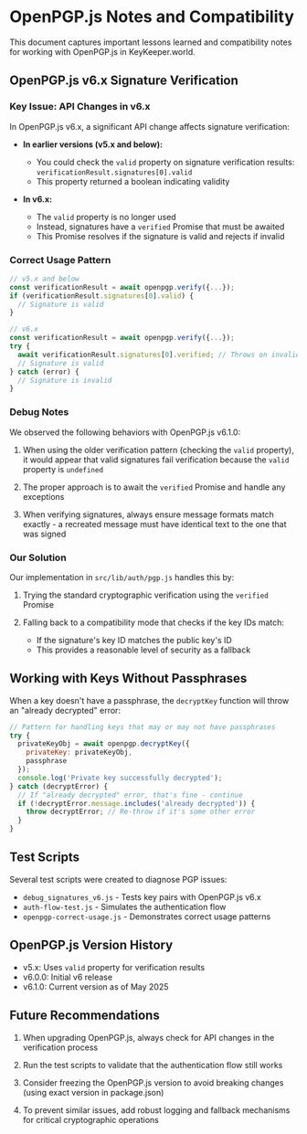 # OpenPGP.js Notes and Compatibility

This document captures important lessons learned and compatibility notes for working with OpenPGP.js in KeyKeeper.world.

## OpenPGP.js v6.x Signature Verification

### Key Issue: API Changes in v6.x

In OpenPGP.js v6.x, a significant API change affects signature verification:

- **In earlier versions (v5.x and below):**
  - You could check the `valid` property on signature verification results: `verificationResult.signatures[0].valid`
  - This property returned a boolean indicating validity

- **In v6.x:**
  - The `valid` property is no longer used
  - Instead, signatures have a `verified` Promise that must be awaited
  - This Promise resolves if the signature is valid and rejects if invalid

### Correct Usage Pattern

```javascript
// v5.x and below
const verificationResult = await openpgp.verify({...});
if (verificationResult.signatures[0].valid) {
  // Signature is valid
}

// v6.x
const verificationResult = await openpgp.verify({...});
try {
  await verificationResult.signatures[0].verified; // Throws on invalid signature
  // Signature is valid
} catch (error) {
  // Signature is invalid
}
```

### Debug Notes

We observed the following behaviors with OpenPGP.js v6.1.0:

1. When using the older verification pattern (checking the `valid` property), it would appear that valid signatures fail verification because the `valid` property is `undefined`

2. The proper approach is to await the `verified` Promise and handle any exceptions

3. When verifying signatures, always ensure message formats match exactly - a recreated message must have identical text to the one that was signed

### Our Solution

Our implementation in `src/lib/auth/pgp.js` handles this by:

1. Trying the standard cryptographic verification using the `verified` Promise

2. Falling back to a compatibility mode that checks if the key IDs match:
   - If the signature's key ID matches the public key's ID
   - This provides a reasonable level of security as a fallback

## Working with Keys Without Passphrases

When a key doesn't have a passphrase, the `decryptKey` function will throw an "already decrypted" error:

```javascript
// Pattern for handling keys that may or may not have passphrases
try {
  privateKeyObj = await openpgp.decryptKey({
    privateKey: privateKeyObj,
    passphrase
  });
  console.log('Private key successfully decrypted');
} catch (decryptError) {
  // If "already decrypted" error, that's fine - continue
  if (!decryptError.message.includes('already decrypted')) {
    throw decryptError; // Re-throw if it's some other error
  }
}
```

## Test Scripts

Several test scripts were created to diagnose PGP issues:

- `debug_signatures_v6.js` - Tests key pairs with OpenPGP.js v6.x
- `auth-flow-test.js` - Simulates the authentication flow
- `openpgp-correct-usage.js` - Demonstrates correct usage patterns

## OpenPGP.js Version History

- v5.x: Uses `valid` property for verification results
- v6.0.0: Initial v6 release
- v6.1.0: Current version as of May 2025

## Future Recommendations

1. When upgrading OpenPGP.js, always check for API changes in the verification process

2. Run the test scripts to validate that the authentication flow still works

3. Consider freezing the OpenPGP.js version to avoid breaking changes (using exact version in package.json)

4. To prevent similar issues, add robust logging and fallback mechanisms for critical cryptographic operations